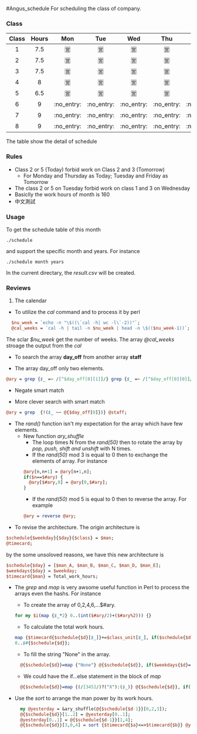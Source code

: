 #Angus\_schedule
For scheduling the class of company.
### Class
|Class | Hours | Mon | Tue | Wed | Thu | Fri | Sat |
| :---: | :---: | :---: | :---: | :---: | :---: |:---: | :---: |
| 1 | 7.5 | :u55b6: | :u55b6: | :u55b6: | :u55b6: | :u55b6: | :u7981: |
| 2 | 7.5 | :u55b6: | :u55b6: | :u55b6: | :u55b6: | :u55b6: | :u7981: |
| 3 | 7.5 | :u55b6: | :u55b6: | :u55b6: | :u55b6: | :u55b6: | :u7981: |
| 4 | 8 | :u55b6: | :u55b6: | :u55b6: | :u55b6: | :u55b6: | :u7981: |
| 5 | 6.5 | :u55b6: | :u55b6: | :u55b6: | :u55b6: | :u55b6: | :u7981: |
| 6 | 9 | :no\_entry: |:no\_entry: |:no\_entry: |:no\_entry: |:no\_entry: | :u55b6: |
| 7 | 9 | :no\_entry: |:no\_entry: |:no\_entry: |:no\_entry: |:no\_entry: | :u55b6: |
| 8 | 9 | :no\_entry: |:no\_entry: |:no\_entry: |:no\_entry: |:no\_entry: | :u55b6: |

The table show the detail of schedule

### Rules
* Class 2 or 5 (Today) forbid work on Class 2 and 3 (Tomorrow)
  - For Monday and Thursday as Today; Tuesday and Friday as Tomorrow
* The class 2 or 5 on Tuesday forbid work on class 1 and 3 on Wednesday
* Basiclly the work hours of month is 160
* 中文測試

### Usage
To get the schedule table of this month
```shell
./schedule
```
and support the specific month and years. For instance
```shell
./schedule month years
```
In the current directary, the *result.csv* will be created.


### Reviews

1. The calendar 
  * To utilize the _cal_ command and to process it by perl
  ```perl
    $nu_week = `echo -n "\$((\`cal -h| wc -l\`-2))"`;
    @cal_weeks = `cal -h | tail -n $nu_week | head -n \$(($nu_week-1))`;
  ```
  The sclar *$nu_week* get the number of weeks.
  The array *@cal_weeks* stroage the output from the *cal*

* To search the array **day\_off** from another array **staff**
 - The array day\_off only two elements.
  ```perl
  @ary = grep {$_ =~ /[^$day_off[0][1]]/} grep {$_ =~ /[^$day_off[0][0]]/} @staff;
  ```

* Negate smart match
 - More clever search with smart match
  ```perl  
  @ary = grep  {!($_ ~~ @{$day_off[0]})} @staff;
  ```

* The *rand()* function isn't my expectation for the array which have few elements.
  - New function *ary_shuffle* 
    * The loop times N from the *rand(50)* then to rotate the array by _pop, push, shift and unshift_ 
    with N times.
    * If the *rand(50)* mod 3 is equal to 0 then to exchange the elements of array. For instance
    ```perl
    @ary[n,n+1] = @ary[n+1,n];
    if($n==$#ary) {
      @ary[$#ary,0] = @ary[0,$#ary];
    }
    ```
    * If the *rand(50)* mod 5 is equal to 0 then to reverse the array. For example
    ```perl
    @ary = reverse @ary;
    ```
*  To revise the architecture. The origin architecture is

  ```perl
  $schedule{$weekday}{$day}{$class} = $man;
  @timecard;
  ```
  by the some unsoloved reasons, we have this new architecture is

  ```perl
  $schedule{$day} = [$man_A, $man_B, $man_C, $man_D, $man_E];
  $weekdays{$day} = $weekday;
  $timecard{$man} = Total_work_hours;
  ```
*  The _grep_ and _map_ is very awsome useful function in Perl to process the arrays even the hashs.
  For instance

    - To create the array of 0,2,4,6,...$#ary.
    ```perl
	for my $i(map {$_*2} 0..(int($#ary/2)+($#ary%2))) {}
    ```

    - To calculate the total work hours.
    ```perl
	map {$timecard{$schedule{$d}[$_]}+=$class_unit[$_], if($schedule{$d}[$_]!~/^\d/)} 
	0..$#{$schedule{$d}};
    ```

    - To fill the string "None" in the array.
    ```perl
      @{$schedule{$d}}=map {"None"} @{$schedule{$d}}, if($weekdays{$d}==7);
    ```

    - We could have the if...else statement in the block of _map_
    ```perl
      @{$schedule{$d}}=map {(/[345]/)?("X"):($_)} @{$schedule{$d}}, if($weekdays{$d}==6);
    ```

*  Use the _sort_ to arrange the man power by its work hours.
    ```perl
      my @yesterday = &ary_shuffle(@{$schedule{$d-1}}[0,2,3]);
      @{$schedule{$d}}[1..2] = @yesterday[0..1]; 
      @yesterday[0..1] = @{$schedule{$d-1}}[1,4];
      @{$schedule{$d}}[3,0,4] = sort {$timecard{$a}<=>$timecard{$b}} @yesterday;
    ```
